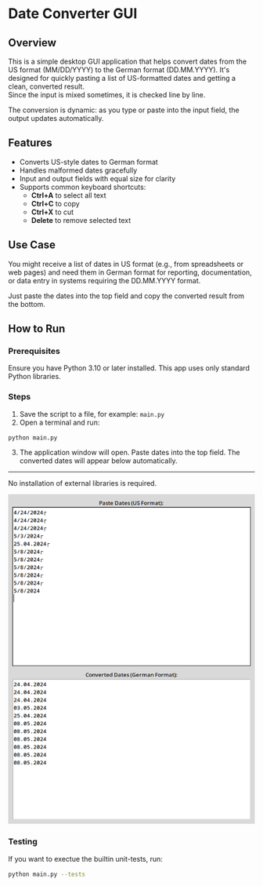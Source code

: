 # Date Converter GUI

## Overview
This is a simple desktop GUI application that helps convert dates from the US format (MM/DD/YYYY) to the German format (DD.MM.YYYY). It's designed for quickly pasting a list of US-formatted dates and getting a clean, converted result.  
Since the input is mixed sometimes, it is checked line by line.

The conversion is dynamic: as you type or paste into the input field, the output updates automatically.

## Features
- Converts US-style dates to German format
- Handles malformed dates gracefully
- Input and output fields with equal size for clarity
- Supports common keyboard shortcuts:
  - **Ctrl+A** to select all text
  - **Ctrl+C** to copy
  - **Ctrl+X** to cut
  - **Delete** to remove selected text

## Use Case
You might receive a list of dates in US format (e.g., from spreadsheets or web pages) and need them in German format for reporting, documentation, or data entry in systems requiring the DD.MM.YYYY format.

Just paste the dates into the top field and copy the converted result from the bottom.

## How to Run
### Prerequisites
Ensure you have Python 3.10 or later installed. This app uses only standard Python libraries.

### Steps
1. Save the script to a file, for example: `main.py`
2. Open a terminal and run:
```bash
python main.py
```
3. The application window will open. Paste dates into the top field. The converted dates will appear below automatically.

---

No installation of external libraries is required.

![](dateConverter.png)

### Testing
If you want to exectue the builtin unit-tests, run:
```bash
python main.py --tests
```
